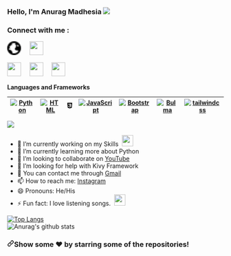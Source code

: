 ### Hello, I'm Anurag Madhesia <img src="https://raw.githubusercontent.com/MartinHeinz/MartinHeinz/master/wave.gif" width="30px">

### Connect with me :
[<img height="32" width="32" src="https://raw.githubusercontent.com/iconic/open-iconic/master/svg/globe.svg" />](https://anuragmadhesia.com/)&nbsp;&nbsp;&nbsp;&nbsp;
[<img height="32" width="32" src="https://cdn.jsdelivr.net/npm/simple-icons@v3/icons/twitter.svg" />](#)&nbsp;&nbsp;&nbsp;&nbsp;
<!--[<img height="32" width="32" src="https://cdn.jsdelivr.net/npm/simple-icons@v3/icons/facebook.svg" />](#)&nbsp;&nbsp;&nbsp;&nbsp;-->
[<img height="32" width="32" src="https://cdn.jsdelivr.net/npm/simple-icons@v3/icons/instagram.svg" />](https://www.instagram.com/anurag_madhesia)&nbsp;&nbsp;&nbsp;&nbsp;
[<img height="32" width="32" src="https://cdn.jsdelivr.net/npm/simple-icons@v3/icons/linkedin.svg" />](https://www.linkedin.com/in/anuragmadhesia)&nbsp;&nbsp;&nbsp;&nbsp;
[<img height="32" width="32" src="https://cdn.jsdelivr.net/npm/simple-icons@v3/icons/youtube.svg" />](https://www.youtube.com/c/anuragmadhesia)

<p><strong>Languages and Frameworks</strong></p>
<table>
<thead>
<tr>
<th><a target="_blank" rel="noopener noreferrer" href="https://raw.githubusercontent.com/simple-icons/simple-icons/develop/icons/python.svg"><img alt="Python" width="30px" src="https://raw.githubusercontent.com/simple-icons/simple-icons/develop/icons/python.svg" style="max-width:100%;"></a></th>
<th><a target="_blank" rel="noopener noreferrer" href="https://raw.githubusercontent.com/simple-icons/simple-icons/develop/icons/html5.svg"><img alt="HTML" width="30px" src="https://raw.githubusercontent.com/simple-icons/simple-icons/develop/icons/html5.svg" style="max-width:100%;"></a></th>
<th><a target="_blank" rel="noopener noreferrer" href="https://raw.githubusercontent.com/simple-icons/simple-icons/develop/icons/css3.svg"><img alt="CSS" width="30px" src="https://raw.githubusercontent.com/simple-icons/simple-icons/develop/icons/css3.svg" style="max-width:100%;"></a></th>
<th><a target="_blank" rel="noopener noreferrer" href="https://raw.githubusercontent.com/simple-icons/simple-icons/develop/icons/javascript.svg"><img alt="JavaScript" width="30px" src="https://raw.githubusercontent.com/simple-icons/simple-icons/develop/icons/javascript.svg" style="max-width:100%;"></a></th>
<th><a target="_blank" rel="noopener noreferrer" href="https://raw.githubusercontent.com/simple-icons/simple-icons/develop/icons/bootstrap.svg"><img alt="Bootstrap" width="30px" src="https://raw.githubusercontent.com/simple-icons/simple-icons/develop/icons/bootstrap.svg" style="max-width:100%;"></a></th>
<th><a target="_blank" rel="noopener noreferrer" href="https://raw.githubusercontent.com/simple-icons/simple-icons/develop/icons/bulma.svg"><img alt="Bulma" width="30px" src="https://raw.githubusercontent.com/simple-icons/simple-icons/develop/icons/cplusplus.svg" style="max-width:100%;"></a></th>
<th><a target="_blank" rel="noopener noreferrer" href="https://raw.githubusercontent.com/simple-icons/simple-icons/develop/icons/tailwindcss.svg"><img alt="tailwindcss" width="30px" src="https://raw.githubusercontent.com/simple-icons/simple-icons/develop/icons/django.svg" style="max-width:100%;"></a></th>
</tr>
</thead>
</table>

![](https://komarev.com/ghpvc/?username=anuragmadhesia-github-username&color=green)<br>

- 🔭 I’m currently working on my Skills&nbsp;&nbsp;<img height="26" width="26" src="https://camo.githubusercontent.com/40dff491d4e8123af55298ef908faedb66c463e5/68747470733a2f2f6d656469612e67697068792e636f6d2f6d656469612f57556c706c634d704f43456d5447427442572f67697068792e676966"/>
- 🌱 I’m currently learning more about Python
- 👯 I’m looking to collaborate on  [YouTube](https://www.youtube.com/channel/UCZ_3HXyb1vlvyozdm-b7Yiw)
- 🤔 I’m looking for help with Kivy Framework
- 💬 You can contact me through [Gmail](https://mail.google.com/mail/u/0/?view=cm&fs=1&tf=1&source=mailto&to=madhesiaanurag99@gmail.com)
- 📫 How to reach me: [Instagram](https://www.instagram.com/anurag_madhesia)
- 😄 Pronouns: He/His
- ⚡ Fun fact: I love listening songs.&nbsp;&nbsp;<img height="26" width="26" src="https://camo.githubusercontent.com/7bf64c0124cdd39d5abc7bc192debd43dd4aae6c/68747470733a2f2f656d6f6a69732e736c61636b6d6f6a69732e636f6d2f656d6f6a69732f696d616765732f313533313834393433302f343234362f626c6f622d73756e676c61737365732e6769663f31353331383439343330"/>


[![Top Langs](https://github-readme-stats.anuragmadhesia.vercel.app/api/top-langs/?username=anuragmadhesia&layout=compact)](https://github.com/anuraghazra/github-readme-stats)
<br>
![Anurag's github stats](https://github-readme-stats.anuragmadhesia.vercel.app/api?username=anuragmadhesia&show_icons=true&theme=radical)

<h3><a id="user-content-show-some-️-by-starring-some-of-the-repositories" class="anchor" aria-hidden="true" href="#show-some-️-by-starring-some-of-the-repositories"><svg class="octicon octicon-link" viewBox="0 0 16 16" version="1.1" width="16" height="16" aria-hidden="true"><path fill-rule="evenodd" d="M7.775 3.275a.75.75 0 001.06 1.06l1.25-1.25a2 2 0 112.83 2.83l-2.5 2.5a2 2 0 01-2.83 0 .75.75 0 00-1.06 1.06 3.5 3.5 0 004.95 0l2.5-2.5a3.5 3.5 0 00-4.95-4.95l-1.25 1.25zm-4.69 9.64a2 2 0 010-2.83l2.5-2.5a2 2 0 012.83 0 .75.75 0 001.06-1.06 3.5 3.5 0 00-4.95 0l-2.5 2.5a3.5 3.5 0 004.95 4.95l1.25-1.25a.75.75 0 00-1.06-1.06l-1.25 1.25a2 2 0 01-2.83 0z"></path></svg></a>Show some <g-emoji class="g-emoji" alias="heart" fallback-src="https://github.githubassets.com/images/icons/emoji/unicode/2764.png">❤️</g-emoji> by starring some of the repositories!</h3>

